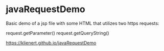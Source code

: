 # javaRequestDemo

Basic demo of a jsp file with some HTML that utilizes two https requests: 

request.getParameter()
request.getQueryString()

https://klienert.github.io/javaRequestDemo
